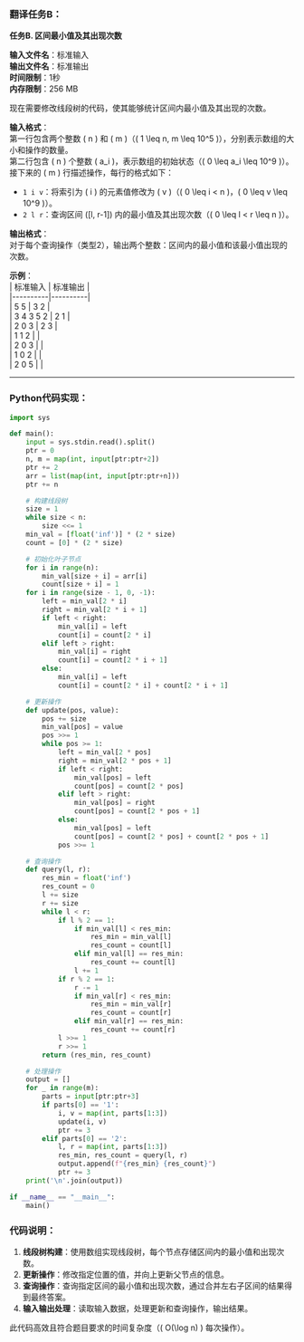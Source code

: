 ### 翻译任务B：
**任务B. 区间最小值及其出现次数**

**输入文件名**：标准输入  
**输出文件名**：标准输出  
**时间限制**：1秒  
**内存限制**：256 MB  

现在需要修改线段树的代码，使其能够统计区间内最小值及其出现的次数。

**输入格式**：  
第一行包含两个整数 \( n \) 和 \( m \)（\( 1 \leq n, m \leq 10^5 \)），分别表示数组的大小和操作的数量。  
第二行包含 \( n \) 个整数 \( a_i \)，表示数组的初始状态（\( 0 \leq a_i \leq 10^9 \)）。  
接下来的 \( m \) 行描述操作，每行的格式如下：  
- `1 i v`：将索引为 \( i \) 的元素值修改为 \( v \)（\( 0 \leq i < n \)，\( 0 \leq v \leq 10^9 \)）。  
- `2 l r`：查询区间 \([l, r-1]\) 内的最小值及其出现次数（\( 0 \leq l < r \leq n \)）。  

**输出格式**：  
对于每个查询操作（类型2），输出两个整数：区间内的最小值和该最小值出现的次数。  

**示例**：  
| 标准输入 | 标准输出 |  
|----------|----------|  
| 5 5      | 3 2      |  
| 3 4 3 5 2 | 2 1      |  
| 2 0 3    | 2 3      |  
| 1 1 2    |          |  
| 2 0 3    |          |  
| 1 0 2    |          |  
| 2 0 5    |          |  

---

### Python代码实现：
```python
import sys

def main():
    input = sys.stdin.read().split()
    ptr = 0
    n, m = map(int, input[ptr:ptr+2])
    ptr += 2
    arr = list(map(int, input[ptr:ptr+n]))
    ptr += n

    # 构建线段树
    size = 1
    while size < n:
        size <<= 1
    min_val = [float('inf')] * (2 * size)
    count = [0] * (2 * size)

    # 初始化叶子节点
    for i in range(n):
        min_val[size + i] = arr[i]
        count[size + i] = 1
    for i in range(size - 1, 0, -1):
        left = min_val[2 * i]
        right = min_val[2 * i + 1]
        if left < right:
            min_val[i] = left
            count[i] = count[2 * i]
        elif left > right:
            min_val[i] = right
            count[i] = count[2 * i + 1]
        else:
            min_val[i] = left
            count[i] = count[2 * i] + count[2 * i + 1]

    # 更新操作
    def update(pos, value):
        pos += size
        min_val[pos] = value
        pos >>= 1
        while pos >= 1:
            left = min_val[2 * pos]
            right = min_val[2 * pos + 1]
            if left < right:
                min_val[pos] = left
                count[pos] = count[2 * pos]
            elif left > right:
                min_val[pos] = right
                count[pos] = count[2 * pos + 1]
            else:
                min_val[pos] = left
                count[pos] = count[2 * pos] + count[2 * pos + 1]
            pos >>= 1

    # 查询操作
    def query(l, r):
        res_min = float('inf')
        res_count = 0
        l += size
        r += size
        while l < r:
            if l % 2 == 1:
                if min_val[l] < res_min:
                    res_min = min_val[l]
                    res_count = count[l]
                elif min_val[l] == res_min:
                    res_count += count[l]
                l += 1
            if r % 2 == 1:
                r -= 1
                if min_val[r] < res_min:
                    res_min = min_val[r]
                    res_count = count[r]
                elif min_val[r] == res_min:
                    res_count += count[r]
            l >>= 1
            r >>= 1
        return (res_min, res_count)

    # 处理操作
    output = []
    for _ in range(m):
        parts = input[ptr:ptr+3]
        if parts[0] == '1':
            i, v = map(int, parts[1:3])
            update(i, v)
            ptr += 3
        elif parts[0] == '2':
            l, r = map(int, parts[1:3])
            res_min, res_count = query(l, r)
            output.append(f"{res_min} {res_count}")
            ptr += 3
    print('\n'.join(output))

if __name__ == "__main__":
    main()
```

### 代码说明：
1. **线段树构建**：使用数组实现线段树，每个节点存储区间内的最小值和出现次数。
2. **更新操作**：修改指定位置的值，并向上更新父节点的信息。
3. **查询操作**：查询指定区间的最小值和出现次数，通过合并左右子区间的结果得到最终答案。
4. **输入输出处理**：读取输入数据，处理更新和查询操作，输出结果。

此代码高效且符合题目要求的时间复杂度（\( O(\log n) \) 每次操作）。
